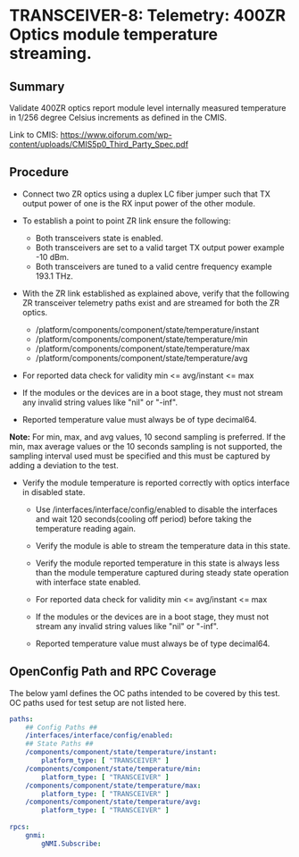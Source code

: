 # TRANSCEIVER-8: Telemetry: 400ZR Optics module temperature streaming.

## Summary

Validate 400ZR optics report module level internally measured temperature
in 1/256 degree Celsius increments as defined in the CMIS.

Link to CMIS:
https://www.oiforum.com/wp-content/uploads/CMIS5p0_Third_Party_Spec.pdf

## Procedure

*   Connect two ZR optics using a duplex LC fiber jumper such that TX
    output power of one is the RX input power of the other module.
*   To establish a point to point ZR link ensure the following:
      * Both transceivers state is enabled.
      * Both transceivers are set to a valid target TX output power
        example -10 dBm.
      * Both transceivers are tuned to a valid centre frequency
        example 193.1 THz.
*   With the ZR link established as explained above, verify that the
    following ZR transceiver telemetry paths exist and are streamed for both
    the ZR optics.
    *   /platform/components/component/state/temperature/instant
    *   /platform/components/component/state/temperature/min
    *   /platform/components/component/state/temperature/max
    *   /platform/components/component/state/temperature/avg
*   For reported data check for validity min <= avg/instant <= max

*   If the modules or the devices are in a boot stage, they must not stream
    any invalid string values like "nil" or "-inf".
*   Reported temperature value must always be of type decimal64.


**Note:** For min, max, and avg values, 10 second sampling is preferred. If the
          min, max average values or the 10 seconds sampling is not supported,
          the sampling interval used must be specified and this must be
          captured by adding a deviation to the test.


*   Verify the module temperature is reported correctly with optics interface
    in disabled state.

    *   Use /interfaces/interface/config/enabled to disable the interfaces and
        wait 120 seconds(cooling off period) before taking the temperature
        reading again.
    *   Verify the module is able to stream the temperature data in this state.
    *   Verify the module reported temperature in this state is always less
        than the module temperature captured during steady state operation with
        interface state enabled.
    *   For reported data check for validity min <= avg/instant <= max
    
    *   If the modules or the devices are in a boot stage, they must not stream
        any invalid string values like "nil" or "-inf".
    *   Reported temperature value must always be of type decimal64. 

## OpenConfig Path and RPC Coverage

The below yaml defines the OC paths intended to be covered by this test.  OC paths used for test setup are not listed here.

```yaml
paths:
    ## Config Paths ##
    /interfaces/interface/config/enabled:
    ## State Paths ##
    /components/component/state/temperature/instant:
        platform_type: [ "TRANSCEIVER" ]
    /components/component/state/temperature/min:
        platform_type: [ "TRANSCEIVER" ]
    /components/component/state/temperature/max:
        platform_type: [ "TRANSCEIVER" ]
    /components/component/state/temperature/avg:
        platform_type: [ "TRANSCEIVER" ]
    
rpcs:
    gnmi:
        gNMI.Subscribe:
```